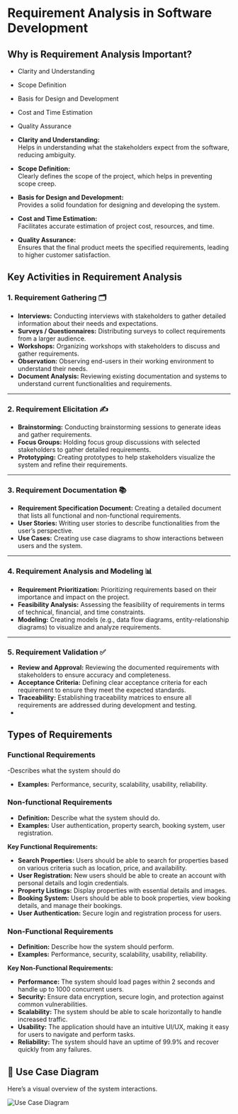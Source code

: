 # Requirement Analysis in Software Development

##  Why is Requirement Analysis Important?

- Clarity and Understanding
- Scope Definition
- Basis for Design and Development
- Cost and Time Estimation
- Quality Assurance

- **Clarity and Understanding:**  
  Helps in understanding what the stakeholders expect from the software, reducing ambiguity.

- **Scope Definition:**  
  Clearly defines the scope of the project, which helps in preventing scope creep.

- **Basis for Design and Development:**  
  Provides a solid foundation for designing and developing the system.

- **Cost and Time Estimation:**  
  Facilitates accurate estimation of project cost, resources, and time.

- **Quality Assurance:**  
  Ensures that the final product meets the specified requirements, leading to higher customer satisfaction.


## Key Activities in Requirement Analysis

### 1. Requirement Gathering 🗂️
- **Interviews:** Conducting interviews with stakeholders to gather detailed information about their needs and expectations.  
- **Surveys / Questionnaires:** Distributing surveys to collect requirements from a larger audience.  
- **Workshops:** Organizing workshops with stakeholders to discuss and gather requirements.  
- **Observation:** Observing end-users in their working environment to understand their needs.  
- **Document Analysis:** Reviewing existing documentation and systems to understand current functionalities and requirements.  

---

### 2. Requirement Elicitation ✍️
- **Brainstorming:** Conducting brainstorming sessions to generate ideas and gather requirements.  
- **Focus Groups:** Holding focus group discussions with selected stakeholders to gather detailed requirements.  
- **Prototyping:** Creating prototypes to help stakeholders visualize the system and refine their requirements.  

---

### 3. Requirement Documentation 📚
- **Requirement Specification Document:** Creating a detailed document that lists all functional and non-functional requirements.  
- **User Stories:** Writing user stories to describe functionalities from the user’s perspective.  
- **Use Cases:** Creating use case diagrams to show interactions between users and the system.  

---

### 4. Requirement Analysis and Modeling 📊
- **Requirement Prioritization:** Prioritizing requirements based on their importance and impact on the project.  
- **Feasibility Analysis:** Assessing the feasibility of requirements in terms of technical, financial, and time constraints.  
- **Modeling:** Creating models (e.g., data flow diagrams, entity-relationship diagrams) to visualize and analyze requirements.  

---

### 5. Requirement Validation ✅
- **Review and Approval:** Reviewing the documented requirements with stakeholders to ensure accuracy and completeness.  
- **Acceptance Criteria:** Defining clear acceptance criteria for each requirement to ensure they meet the expected standards.  
- **Traceability:** Establishing traceability matrices to ensure all requirements are addressed during development and testing.
- 

## Types of Requirements
### Functional Requirements 
-Describes what the system should do
- **Examples:** Performance, security, scalability, usability, reliability.


###  Non-functional Requirements

- **Definition:** Describe what the system should do.  
- **Examples:** User authentication, property search, booking system, user registration.  

**Key Functional Requirements:**
  - **Search Properties:** Users should be able to search for properties based on various criteria such as location, price, and availability.  
  - **User Registration:** New users should be able to create an account with personal details and login credentials.  
  - **Property Listings:** Display properties with essential details and images.  
  - **Booking System:** Users should be able to book properties, view booking details, and manage their bookings.  
  - **User Authentication:** Secure login and registration process for users.

###  Non-Functional Requirements

- **Definition:** Describe how the system should perform.  
- **Examples:** Performance, security, scalability, usability, reliability.  

**Key Non-Functional Requirements:**
  - **Performance:** The system should load pages within 2 seconds and handle up to 1000 concurrent users.  
  - **Security:** Ensure data encryption, secure login, and protection against common vulnerabilities.  
  - **Scalability:** The system should be able to scale horizontally to handle increased traffic.  
  - **Usability:** The application should have an intuitive UI/UX, making it easy for users to navigate and perform tasks.  
  - **Reliability:** The system should have an uptime of 99.9% and recover quickly from any failures.  

## 🧩 Use Case Diagram
Here’s a visual overview of the system interactions.

![Use Case Diagram](./assets/images/alx-booking-uc.png)




 


